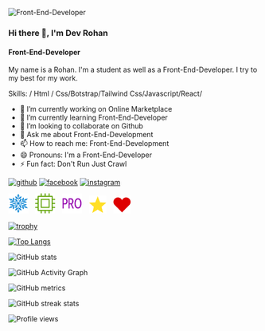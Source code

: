 ![Front-End-Developer](https://scontent.fdac31-1.fna.fbcdn.net/v/t39.30808-6/387820907_334903679029501_5636560566660791961_n.jpg?_nc_cat=105&ccb=1-7&_nc_sid=5f2048&_nc_eui2=AeELptl0sEasn5btVz1cawJTj44e8tvXhyGPjh7y29eHIcsh27Mo9GQpvBzB-kmxS_RxZqzsN4Dtx_kKp47e-bbl&_nc_ohc=KY1cKDjgIBQAX-0niAv&_nc_ht=scontent.fdac31-1.fna&oh=00_AfCkoN2hHcJEntLPppO98rLMQku92zl9BV2kgTM2Ww-viQ&oe=652D1254)

### Hi there 👋, I'm Dev Rohan
#### Front-End-Developer

My name is a Rohan. I'm a student as well as a Front-End-Developer. I try to my best for my work.

Skills:  / Html / Css/Botstrap/Tailwind Css/Javascript/React/

- 🔭 I’m currently working on Online Marketplace 
- 🌱 I’m currently learning Front-End-Developer 
- 👯 I’m looking to collaborate on Github 
- 💬 Ask me about Front-End-Development 
- 📫 How to reach me: Front-End-Development 
- 😄 Pronouns: I'm a Front-End-Developer 
- ⚡ Fun fact: Don't Run Just Crawl 


[<img src='https://cdn.jsdelivr.net/npm/simple-icons@3.0.1/icons/github.svg' alt='github' height='40'>](https://github.com/Dev-Rohan1)  [<img src='https://cdn.jsdelivr.net/npm/simple-icons@3.0.1/icons/facebook.svg' alt='facebook' height='40'>](https://www.facebook.com/https://www.facebook.com/rhrohan2021)  [<img src='https://cdn.jsdelivr.net/npm/simple-icons@3.0.1/icons/instagram.svg' alt='instagram' height='40'>](https://www.instagram.com/https://www.instagram.com/rhrohan61//)  

<a href='https://archiveprogram.github.com/'><img src='https://raw.githubusercontent.com/acervenky/animated-github-badges/master/assets/acbadge.gif' width='40' height='40'></a> <a href='https://docs.github.com/en/developers'><img src='https://raw.githubusercontent.com/acervenky/animated-github-badges/master/assets/devbadge.gif' width='40' height='40'></a> <a href='https://github.com/pricing'><img src='https://raw.githubusercontent.com/acervenky/animated-github-badges/master/assets/pro.gif' width='40' height='40'></a> <a href='https://stars.github.com/'><img src='https://raw.githubusercontent.com/acervenky/animated-github-badges/master/assets/starbadge.gif' width='35' height='35'></a> <a href='https://docs.github.com/en/github/supporting-the-open-source-community-with-github-sponsors'><img src='https://raw.githubusercontent.com/acervenky/animated-github-badges/master/assets/sponsorbadge.gif' width='35' height='35'></a> 

[![trophy](https://github-profile-trophy.vercel.app/?username=Dev-Rohan1)](https://github.com/ryo-ma/github-profile-trophy)

[![Top Langs](https://github-readme-stats.vercel.app/api/top-langs/?username=Dev-Rohan1)](https://github.com/anuraghazra/github-readme-stats)

![GitHub stats](https://github-readme-stats.vercel.app/api?username=Dev-Rohan1&show_icons=true&count_private=true)  

![GitHub Activity Graph](https://activity-graph.herokuapp.com/graph?username=Dev-Rohan1)  

![GitHub metrics](https://metrics.lecoq.io/Dev-Rohan1)  

![GitHub streak stats](https://streak-stats.demolab.com/?user=Dev-Rohan1)  

![Profile views](https://gpvc.arturio.dev/Dev-Rohan1)  
